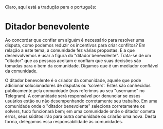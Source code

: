 Claro, aqui está a tradução para o português:

# Ditador benevolente

Ao concordar que confiar em alguém é necessário para resolver uma disputa, como podemos reduzir os incentivos para criar conflitos? Em relação a este tema, a comunidade fez várias propostas. E a que desenvolvemos é usar a figura do "ditador benevolente". Trata-se de um "ditador" que as pessoas aceitam e confiam que suas decisões são tomadas para o bem da comunidade. Digamos que é um mediador confiável da comunidade.

O ditador benevolente é o criador da comunidade, aquele que pode adicionar solucionadores de disputas ou 'solvers'. Estes são conhecidos publicamente pela comunidade (nos referimos ao seu "username" no Telegram). A comunidade será responsável por denunciar se esses usuários estão ou não desempenhando corretamente seu trabalho. Em uma comunidade onde o "ditador benevolente" seleciona corretamente os solvers, tudo funcionará bem; em uma comunidade onde o ditador cometa erros, seus súditos irão para outra comunidade ou criarão uma nova. Desta forma, delegamos essa responsabilidade às comunidades.
